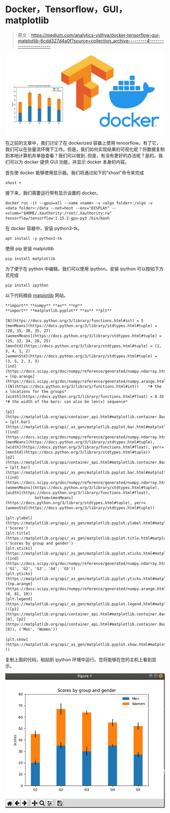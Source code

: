 # Docker，Tensorflow，GUI，matplotlib

> 原文：<https://medium.com/analytics-vidhya/docker-tensorflow-gui-matplotlib-6cdd327d4a0f?source=collection_archive---------4----------------------->

![](img/5eca2f46beac4e6e84577e0bcf7b22fc.png)

在之前的文章中，我们讨论了在 dockerized 容器上使用 tensorflow。有了它，我们可以在张量流环境下工作。但是，我们如何实现结果的可视化呢？将数据复制到本地计算机并单独查看？我们可以做到..但是，有没有更好的办法呢？是的。我们可以为 docker 提供 GUI 功能，并显示 docker 本身的内容。

首先使 docker 能够使用显示器。我们将通过如下的“xhost”命令来完成

```
xhost +
```

接下来，我们需要运行带有显示设置的 docker。

```
docker run -it --gpus=all --name <name> -v <algo folder>:/algo -v <data folder>:/data --net=host --env="DISPLAY" --volume="$HOME/.Xauthority:/root/.Xauthority:rw" tensorflow/tensorflow:1.15.2-gpu-py3 /bin/bash
```

在 docker 容器中，安装 python3-tk。

```
apt install -y python3-tk
```

使用 pip 安装 matplotlib

```
pip install matplotlib
```

为了便于在 python 中编辑，我们可以使用 ipython。安装 ipython 可以按如下方式完成

```
pip install ipython
```

以下代码摘自 [matplotlib](https://matplotlib.org/gallery/lines_bars_and_markers/bar_stacked.html#sphx-glr-gallery-lines-bars-and-markers-bar-stacked-py) 网站。

```
**import** **numpy** **as** **np**
**import** **matplotlib.pyplot** **as** **plt**

[N](https://docs.python.org/3/library/functions.html#int) = 5
[menMeans](https://docs.python.org/3/library/stdtypes.html#tuple) = (20, 35, 30, 35, 27)
[womenMeans](https://docs.python.org/3/library/stdtypes.html#tuple) = (25, 32, 34, 20, 25)
[menStd](https://docs.python.org/3/library/stdtypes.html#tuple) = (2, 3, 4, 1, 2)
[womenStd](https://docs.python.org/3/library/stdtypes.html#tuple) = (3, 5, 2, 3, 3)
[ind](https://docs.scipy.org/doc/numpy/reference/generated/numpy.ndarray.html#numpy.ndarray) = [np.arange](https://docs.scipy.org/doc/numpy/reference/generated/numpy.arange.html#numpy.arange)([N](https://docs.python.org/3/library/functions.html#int))    *# the x locations for the groups*
[width](https://docs.python.org/3/library/functions.html#float) = 0.35       *# the width of the bars: can also be len(x) sequence*

[p1](https://matplotlib.org/api/container_api.html#matplotlib.container.BarContainer) = [plt.bar](https://matplotlib.org/api/_as_gen/matplotlib.pyplot.bar.html#matplotlib.pyplot.bar)([ind](https://docs.scipy.org/doc/numpy/reference/generated/numpy.ndarray.html#numpy.ndarray), [menMeans](https://docs.python.org/3/library/stdtypes.html#tuple), [width](https://docs.python.org/3/library/functions.html#float), yerr=[menStd](https://docs.python.org/3/library/stdtypes.html#tuple))
[p2](https://matplotlib.org/api/container_api.html#matplotlib.container.BarContainer) = [plt.bar](https://matplotlib.org/api/_as_gen/matplotlib.pyplot.bar.html#matplotlib.pyplot.bar)([ind](https://docs.scipy.org/doc/numpy/reference/generated/numpy.ndarray.html#numpy.ndarray), [womenMeans](https://docs.python.org/3/library/stdtypes.html#tuple), [width](https://docs.python.org/3/library/functions.html#float),
             bottom=[menMeans](https://docs.python.org/3/library/stdtypes.html#tuple), yerr=[womenStd](https://docs.python.org/3/library/stdtypes.html#tuple))

[plt.ylabel](https://matplotlib.org/api/_as_gen/matplotlib.pyplot.ylabel.html#matplotlib.pyplot.ylabel)('Scores')
[plt.title](https://matplotlib.org/api/_as_gen/matplotlib.pyplot.title.html#matplotlib.pyplot.title)('Scores by group and gender')
[plt.xticks](https://matplotlib.org/api/_as_gen/matplotlib.pyplot.xticks.html#matplotlib.pyplot.xticks)([ind](https://docs.scipy.org/doc/numpy/reference/generated/numpy.ndarray.html#numpy.ndarray), ('G1', 'G2', 'G3', 'G4', 'G5'))
[plt.yticks](https://matplotlib.org/api/_as_gen/matplotlib.pyplot.yticks.html#matplotlib.pyplot.yticks)([np.arange](https://docs.scipy.org/doc/numpy/reference/generated/numpy.arange.html#numpy.arange)(0, 81, 10))
[plt.legend](https://matplotlib.org/api/_as_gen/matplotlib.pyplot.legend.html#matplotlib.pyplot.legend)(([p1](https://matplotlib.org/api/container_api.html#matplotlib.container.BarContainer)[0], [p2](https://matplotlib.org/api/container_api.html#matplotlib.container.BarContainer)[0]), ('Men', 'Women'))

[plt.show](https://matplotlib.org/api/_as_gen/matplotlib.pyplot.show.html#matplotlib.pyplot.show)()
```

复制上面的代码，粘贴到 ipython 环境中运行。您将能够在您的主机上看到显示。

![](img/40314e37b28f8fa13a25f1afc5ed11b7.png)